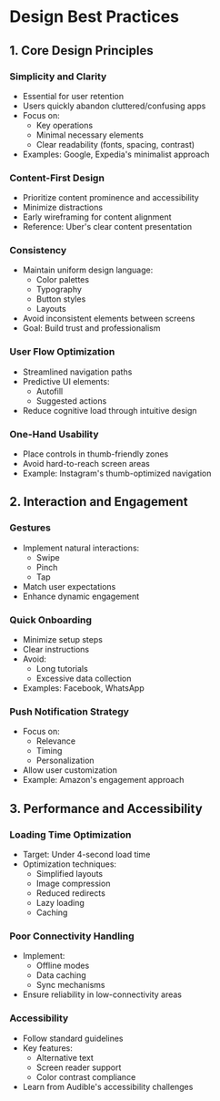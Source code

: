 # Design Best Practices

## 1. Core Design Principles

### Simplicity and Clarity
- Essential for user retention
- Users quickly abandon cluttered/confusing apps
- Focus on:
  - Key operations
  - Minimal necessary elements 
  - Clear readability (fonts, spacing, contrast)
- Examples: Google, Expedia's minimalist approach

### Content-First Design
- Prioritize content prominence and accessibility
- Minimize distractions
- Early wireframing for content alignment
- Reference: Uber's clear content presentation

### Consistency
- Maintain uniform design language:
  - Color palettes
  - Typography
  - Button styles
  - Layouts
- Avoid inconsistent elements between screens
- Goal: Build trust and professionalism

### User Flow Optimization
- Streamlined navigation paths
- Predictive UI elements:
  - Autofill
  - Suggested actions
- Reduce cognitive load through intuitive design

### One-Hand Usability
- Place controls in thumb-friendly zones
- Avoid hard-to-reach screen areas
- Example: Instagram's thumb-optimized navigation

## 2. Interaction and Engagement

### Gestures
- Implement natural interactions:
  - Swipe
  - Pinch
  - Tap
- Match user expectations
- Enhance dynamic engagement

### Quick Onboarding
- Minimize setup steps
- Clear instructions
- Avoid:
  - Long tutorials
  - Excessive data collection
- Examples: Facebook, WhatsApp

### Push Notification Strategy
- Focus on:
  - Relevance
  - Timing
  - Personalization
- Allow user customization
- Example: Amazon's engagement approach

## 3. Performance and Accessibility

### Loading Time Optimization
- Target: Under 4-second load time
- Optimization techniques:
  - Simplified layouts
  - Image compression
  - Reduced redirects
  - Lazy loading
  - Caching

### Poor Connectivity Handling
- Implement:
  - Offline modes
  - Data caching
  - Sync mechanisms
- Ensure reliability in low-connectivity areas

### Accessibility
- Follow standard guidelines
- Key features:
  - Alternative text
  - Screen reader support
  - Color contrast compliance
- Learn from Audible's accessibility challenges
